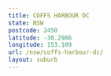 ```yaml
---
title: COFFS HARBOUR DC
state: NSW
postcode: 2450
latitude: -30.2986
longitude: 153.109
url: /nsw/coffs-harbour-dc/
layout: suburb
---
```

